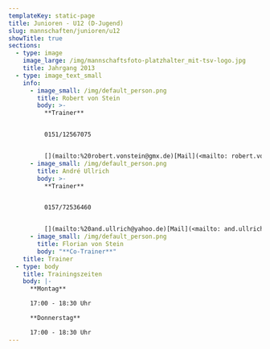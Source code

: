 ```yaml
---
templateKey: static-page
title: Junioren - U12 (D-Jugend)
slug: mannschaften/junioren/u12
showTitle: true
sections:
  - type: image
    image_large: /img/mannschaftsfoto-platzhalter_mit-tsv-logo.jpg
    title: Jahrgang 2013
  - type: image_text_small
    info:
      - image_small: /img/default_person.png
        title: Robert von Stein
        body: >-
          **Trainer**


          0151/12567075


          [](mailto:%20robert.vonstein@gmx.de)[Mail](<mailto: robert.vonstein@gmx.de>)
      - image_small: /img/default_person.png
        title: André Ullrich
        body: >-
          **Trainer**


          0157/72536460


          [](mailto:%20and.ullrich@yahoo.de)[Mail](<mailto: and.ullrich@yahoo.de>)
      - image_small: /img/default_person.png
        title: Florian von Stein
        body: "**Co-Trainer**"
    title: Trainer
  - type: body
    title: Trainingszeiten
    body: |-
      **Montag**

      17:00 - 18:30 Uhr

      **Donnerstag**

      17:00 - 18:30 Uhr
---
```

